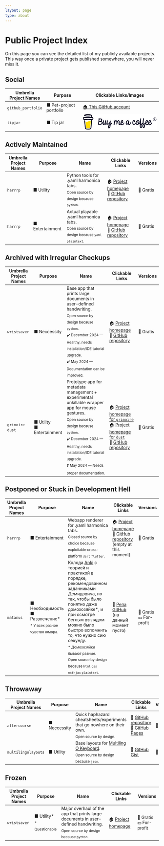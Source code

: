 ```yaml
---
layout: page
type: about
---
```


# Public Project Index

On this page you can see the detailed list of my publicly available projects. This way once a private project gets published somewhere, you will never miss it.

## Social

| Umbrella<br>Project Names | Purpose | Clickable Links/Images |
| --- | --- | --- |
| `github_portfolio` | ■ Pet-project portfolio | <a href="https://github.com/gggrv">🏠 This GitHub account</a> |
| `tipjar` | ■ Tip jar | <a href="https://buymeacoffee.com/aggressive_developer" target="_blank" alt="Buy me a coffee">![image](/assets/images/bmc-brand-logo.svg)</a> |

## Actively Maintained

| Umbrella<br>Project Names | Purpose | Name | Clickable Links | Versions |
| --- | --- | --- | --- | --- |
| `harrrp` | ■ Utility | Python tools for .yaml harmonica tabs.<br><sub>Open source by design because `python`.</sub> | 🏠 [Project homepage](https://gggrv.github.io/something/2022/03/22/devinfo-harrrp/)<br>📝 [GitHub repository](https://github.com/gggrv/harrrp_tab_tools) | 🎁 Gratis |
| `harrrp` | ■ Entertainment | Actual playable .yaml harmonica tabs.<br><sub>Open source by design because `yaml` `plaintext`.</sub> | 🏠 [Project homepage](https://gggrv.github.io/something/2022/03/22/devinfo-harrrp/)<br>📝 [GitHub repository](https://github.com/gggrv/harrrp_tabs) | 🎁 Gratis |

## Archived with Irregular Checkups

| Umbrella<br>Project Names | Purpose | Name | Clickable Links | Versions |
| --- | ---  | --- | --- | --- |
| `wristsaver` | ■ Neccessity | Base app that prints large documents in user-defined handwriting.<br><sub>Open source by design because `python`.</sub><br><sub>✔️ December 2024 — Healthy, needs installation/IDE tutorial upgrade.</sub><br><sub>✔️ May 2024 — Documentation can be improved.</sub> | 🏠 [Project homepage](https://gggrv.github.io/something/2022/05/17/devinfo-wristsaver/)<br>📝 [GitHub repository](https://github.com/gggrv/edu_archive_wristsaver_v5.5) | 🎁 Gratis |
| `grimoire`<br>`dust`| ■ Utility<br>■ Entertainment | Prototype app for metadata management + experimental unkillable wrapper app for mouse gestures.<br><sub>Open source by design because `python`.</sub><br><sub>✔️ December 2024 — Healthy, needs installation/IDE tutorial upgrade.</sub><br><sub>❓ May 2024 — Needs proper documentation.</sub> | 🏠 [Project homepage for `grimoire`](https://gggrv.github.io/something/2024/12/09/devinfo-grimoire/)<br>🏠 [Project homepage for `dust`](https://gggrv.github.io/something/2022/05/17/devinfo-dust/)<br>📝 [GitHub repository](https://github.com/gggrv/edu_archive_dust_v5) | 🎁 Gratis |

## Postponed or Stuck in Development Hell

| Umbrella<br>Project Names | Purpose | Name | Clickable Links | Versions |
| --- | --- | --- | --- | --- |
| `harrrp` | ■ Entertainment | Webapp renderer for .yaml harmonica tabs.<br><sub>Closed source by choice because exploitable cross-platform `dart` `flutter`.</sub> | 🏠 [Project homepage](https://gggrv.github.io/something/2022/03/22/devinfo-harrrp/)<br>📝 [GitHub repository](https://github.com/gggrv/harrrp_webapp_build) (empty at this moment) | 🎁 Gratis |
| `matanus` | ■ Необходимость<br>■ Развлечение*<br><sub>* У всех разное чувство юмора.</sub> | Колода [Anki](https://apps.ankiweb.net) с теорией и практикой в порядке, рекомендованном задачниками Демидовича, но так, чтобы было понятно даже домохозяйке*, и при осмотре беглым взглядом можно было быстро вспомнить то, что нужно сию секунду.<br><sub>* Домохозяйки бывают разные.</sub><br><sub>Open source by design because `html` `css` `mathjax` `plaintext`.</sub> | 📝 [Репа GitHub](https://github.com/gggrv/matanus4profanusmanus) (на данный момент пусто) | 🎁 Gratis<br>💵 For-profit |

## Throwaway

| Umbrella<br>Project Names | Purpose | Name | Clickable Links | Versions |
| --- | --- | --- | --- | --- |
| `aftercourse` | ■ Neccessity | Quick haphazard cheatsheets/experiments that go nowhere on their own.<br><sub>Open source by design.</sub> | 📝 [GitHub repository](https://github.com/gggrv/edu_archive_aftercourse)<br>📝 [GitHub Pages](https://gggrv.github.io/tag/#/aftercourse) | 🎁 Gratis |
| `multilingolayouts` | ■ Utility | Base layouts for [Multiling O Keyboard](https://play.google.com/store/apps/details?id=kl.ime.oh&hl=en-US).<br><sub>Open source by design because `json`.</sub> | 📝 [GitHub Gist](https://gist.github.com/gggrv/5623b95143cbf1f615828840c5c33998) | 🎁 Gratis |

## Frozen

| Umbrella<br>Project Names | Purpose | Name | Clickable Links | Versions |
| --- | --- | --- | --- | --- |
| `wristsaver` | ■ Utility*<br><sub>* Questionable</sub> | Major overhaul of the app that prints large documents in user-defined handwriting.<br><sub>Open source by design because `python`.</sub> | 🏠 [Project homepage](https://gggrv.github.io/something/2022/05/17/devinfo-wristsaver/) | 🎁 Gratis<br>💵 For-profit |

